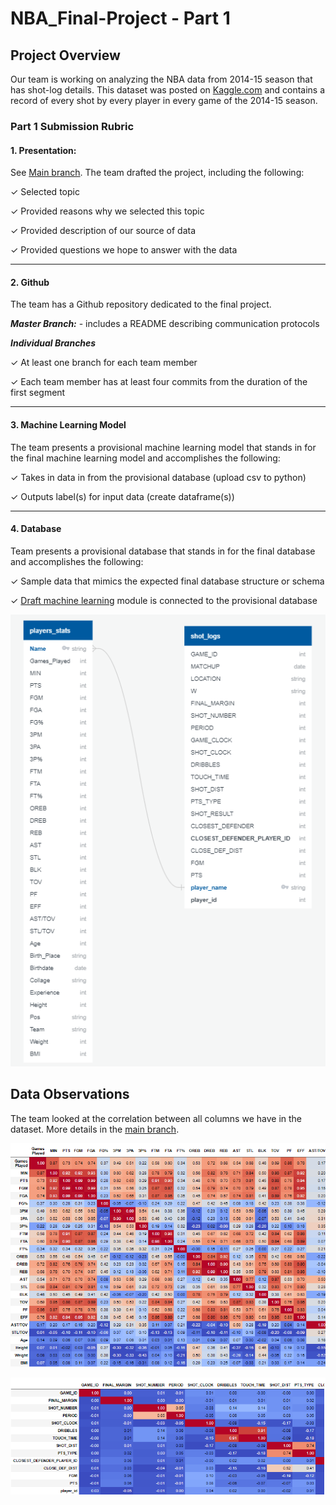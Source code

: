 # NBA_Final-Project - Part 1

## Project Overview

Our team is working on analyzing the NBA data from 2014-15 season that has shot-log details. This dataset was posted on [Kaggle.com](https://www.kaggle.com/dansbecker/nba-shot-logs) and contains a record of every shot by every player in every game of the 2014-15 season.

### Part 1 Submission Rubric

#### 1. Presentation: 
See [Main branch](https://github.com/Deving789/NBA_Final-Project/tree/main). The team drafted the project, including the following:

✓ Selected topic

✓ Provided reasons why we selected this topic 

✓ Provided description of our source of data 

✓ Provided questions we hope to answer with the data

--------

#### 2. Github

The team has a Github repository dedicated to the final project.

***Master Branch:***  - includes a README describing communication protocols

***Individual Branches***

✓ At least one branch for each team member

✓ Each team member has at least four commits from the duration of the first segment 

-----
#### 3. Machine Learning Model

The team presents a provisional machine learning model that stands in for the final machine learning model and accomplishes the following:

✓ Takes in data in from the provisional database (upload csv to python)

✓ Outputs label(s) for input data (create dataframe(s))

-------
#### 4. Database

Team presents a provisional database that stands in for the final database and accomplishes the following:

✓ Sample data that mimics the expected final database structure or schema 

✓ [Draft machine learning](https://github.com/Deving789/NBA_Final-Project/blob/main/Resampling.ipynb) module is connected to the provisional database

![](https://github.com/Deving789/NBA_Final-Project/blob/triangle_database_mockup/Images/ERD_snapshot.PNG)

## Data Observations

The team looked at the correlation between all columns we have in the dataset. More details in the [main branch](https://github.com/Deving789/NBA_Final-Project). 

![players_stats](https://github.com/Deving789/NBA_Final-Project/blob/triangle_database_mockup/Images/players_stats_correlation_matrix.PNG)

![shot_log](https://github.com/Deving789/NBA_Final-Project/blob/triangle_database_mockup/Images/shot_log_correlation_matrix.PNG)








